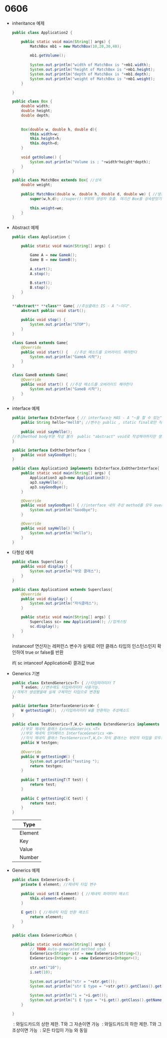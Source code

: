 # 0606

- inheritance 예제
    
    ```java
    public class Application2 {
    
    	public static void main(String[] args) {
    		MatchBox mb1 = new MatchBox(10,20,30,40);
    		
    		mb1.getVolume();
    		
    		System.out.println("width of MatchBox is "+mb1.width);
    		System.out.println("height of MatchBox is "+mb1.height);
    		System.out.println("depth of MatchBox is "+mb1.depth);
    		System.out.println("weight of MatchBox is "+mb1.weight);
    	}
    
    }
    ```
    
    ```java
    public class Box {
    	double width;
    	double height;
    	double depth;
    	
    	
    	Box(double w, double h, double d){
    		this.width=w;
    		this.height=h;
    		this.depth=d;
    	}
    	
    	void getVolume() {
    		System.out.println("Volume is : "+width*height*depth);
    	}
    }
    ```
    
    ```java
    public class MatchBox extends Box{ //상속
    	double weight;
    	
    	public MatchBox(double w, double h, double d, double we) { //생성자
    		super(w,h,d); //super():부모의 생성자 호출. 여기선 Box를 상속받았기때문에 Box 생성자를 호출
    		
    		this.weight=we;
    	}
    }
    ```
    
- Abstract 예제
    
    ```java
    public class Application {
    
    	public static void main(String[] args) {
    
    		Game A = new GameA();		
    		Game B = new GameB();
    		
    		A.start();		
    		A.stop();
    		
    		B.start();		
    		B.stop();	
    	}
    }
    ```
    
    ```java
    **abstract** **class** Game{ //추상클래스 IS - A "~이다".
    	abstract public void start();
    	
    	public void stop() {	
    		System.out.println("STOP");
    	}
    }
    ```
    
    ```java
    class GameA extends Game{
    	@Override
    	public void start() {	//추상 메소드를 오버라이드 해야한다
    		System.out.println("GameA 시작");
    	}
    }
    ```
    
    ```java
    class GameB extends Game{
    	@Override
    	public void start() { //추상 메소드를 오버라이드 해야한다
    		System.out.println("GameB 시작");
    	}
    }
    ```
    
- interface 예제
    
    ```java
    public interface ExInterface { // interface는 HAS - A "~을 할 수 있는"
    	public String hello="HellO"; //변수는 public , static final로만 작성가능
    	
    	public void sayHello(); 
    //추상method body부분 작성 불가  public "abstract" void로 작성해야하지만 생략가능
    }
    ```
    
    ```java
    public interface ExOtherInterface {
    	public void sayGoodbye();
    }
    ```
    
    ```java
    public class Application3 implements ExInterface,ExOtherInterface{ //다중상속
    	public static void main(String[] args) {
    		Application3 ap3=new Application3();
    		ap3.sayHello();
    		ap3.sayGoodbye();
    	}
    
    	@Override
    	public void sayGoodbye() { //interface 내의 추상 method를 모두 override 해야 사용가능
    		System.out.println("Goodbye");
    	}
    
    	@Override
    	public void sayHello() {
    		System.out.println("Hello");
    	}
    }
    ```
    
- 다형성 예제
    
    ```java
    public class Superclass {
    	public void display() {
    		System.out.println("부모 클래스");
    	}
    }
    ```
    
    ```java
    public class Application4 extends Superclass{
    	@Override
    	public void display() {
    		System.out.println("자식클래스");
    	}
    
    	public static void main(String[] args) {
    		Superclass sc= new Application4(); //업캐스팅
    		sc.display();
    	}
    }
    ```
    
    instanceof 연산자는 레퍼런스 변수가 실제로 어떤 클래스 타입의 인스턴스인지 확인하여 true or false를 반환
    
    if( sc intanceof Application4) 결과값 true
    
- Generics 기본
    
    ```java
    public class ExtendGenerics<T> { //타입파라미터 T
    	T exGen; //변수에도 타입파라미터 사용가능. 
    //객체가 생성됐을때 실제 구체적인 타입으로 변경됨
    }
    ```
    
    ```java
    public interface InterfaceGenerics<W> {
    	W gettestingW();  //타입파라미터 W를 반환하는 추상메소드
    }
    ```
    
    ```java
    public class TestGenerics<T,W,C> extends ExtendGenerics implements InterfaceGenerics{
    	//부모 제네릭 클래스 ExtendGenerics <T>
    	//부모 제네릭 인터페이스 InterfaceGenerics <W>
    	//자식 제네릭 클래스 TestGenerics<T,W,C> 자식 클래스는 부모의 타입을 모두선언해야한다. 타입파라미터 C와 같이 타입 추가도 가능하다
    	public W testgen;
    	
    	@Override
    	public W gettestingW() {
    		System.out.println("testing ");
    		return testgen;
    	}
    	
    	public T gettestingT(T test) {
    		return test;		
    	}
    	
    	public C gettestingC(C test) {
    		return test;
    	}
    }
    ```
    
    |  <T>  | Type |
    | --- | --- |
    | <E> | Element |
    | <K> | Key |
    | <V> | Value |
    | <N> | Number |
- Generics 예제
    
    ```java
    public class ExGenerics<E> {
    	private E element; //제네릭 타입 변수
    	
    	public void set(E element) { //제네릭 파라미터 메소드
    		this.element=element;
    	}
    	
    	E get() { //제네릭 타입 반환 메소드
    		return element;
    	}
    }
    ```
    
    ```java
    public class ExGenericsMain {
    
    	public static void main(String[] args) {
    		// TODO Auto-generated method stub
    		ExGenerics<String> str = new ExGenerics<String>();
    		ExGenerics<Integer> i =new ExGenerics<Integer>();
    		
    		str.set("10");
    		i.set(10);
    		
    		System.out.println("str = "+str.get());
    		System.out.println("str E type = "+str.get().getClass().getName()); //반환 메소드 타입 출력
    		
    		System.out.println("i = "+i.get());
    		System.out.println("i E type = "+i.get().getClass().getName()); //반환 메소드 타입 출력
    	}
    
    }
    ```
    
    <? extends T> : 와일드카드의 상한 제한. T와 그 자손이면 가능
    <? super T> : 와일드카드의 하한 제한. T와 그 조상이면 가능
    <?> : 모든 타입이 가능 <? extends Object>와 동일
